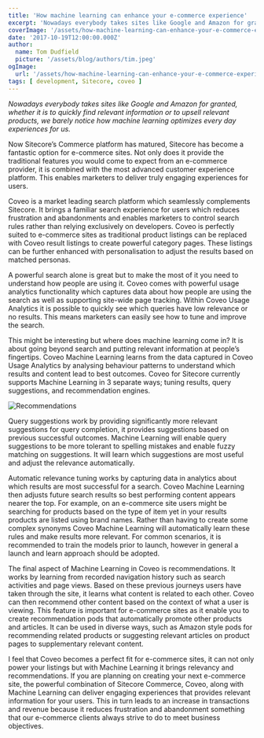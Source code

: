 ```yaml
---
title: 'How machine learning can enhance your e-commerce experience'
excerpt: 'Nowadays everybody takes sites like Google and Amazon for granted, whether it is to quickly find relevant information or to upsell relevant products, we barely notice how machine learning optimizes every day experiences for us.'
coverImage: '/assets/how-machine-learning-can-enhance-your-e-commerce-experience/machine_learning-1.png'
date: '2017-10-19T12:00:00.000Z'
author:
  name: Tom Dudfield
  picture: '/assets/blog/authors/tim.jpeg'
ogImage:
  url: '/assets/how-machine-learning-can-enhance-your-e-commerce-experience/machine_learning-1.png'
tags: [ development, Sitecore, coveo ]
---
```


*Nowadays everybody takes sites like Google and Amazon for granted, whether it is to quickly find relevant information or to upsell relevant products, we barely notice how machine learning optimizes every day experiences for us.*

Now Sitecore’s Commerce platform has matured, Sitecore has become a fantastic option for e-commerce sites. Not only does it provide the traditional features you would come to expect from an e-commerce provider, it is combined with the most advanced customer experience platform. This enables marketers to deliver truly engaging experiences for users. 

Coveo is a market leading search platform which seamlessly complements Sitecore. It brings a familiar search experience for users which reduces frustration and abandonments and enables marketers to control search rules rather than relying exclusively on developers. Coveo is perfectly suited to e-commerce sites as traditional product listings can be replaced with Coveo result listings to create powerful category pages. These listings can be further enhanced with personalisation to adjust the results based on matched personas.

A powerful search alone is great but to make the most of it you need to understand how people are using it. Coveo comes with powerful usage analytics functionality which captures data about how people are using the search as well as supporting site-wide page tracking. Within Coveo Usage Analytics it is possible to quickly see which queries have low relevance or no results. This means marketers can easily see how to tune and improve the search.

This might be interesting but where does machine learning come in? It is about going beyond search and putting relevant information at people’s fingertips. Coveo Machine Learning learns from the data captured in Coveo Usage Analytics by analysing behaviour patterns to understand which results and content lead to best outcomes. Coveo for Sitecore currently supports Machine Learning in 3 separate ways; tuning results, query suggestions, and recommendation engines.

![Recommendations](/assets/how-machine-learning-can-enhance-your-e-commerce-experience/Recommendations.png)

Query suggestions work by providing significantly more relevant suggestions for query completion, it provides suggestions based on previous successful outcomes. Machine Learning will enable query suggestions to be more tolerant to spelling mistakes and enable fuzzy matching on suggestions. It will learn which suggestions are most useful and adjust the relevance automatically.

Automatic relevance tuning works by capturing data in analytics about which results are most successful for a search. Coveo Machine Learning then adjusts future search results so best performing content appears nearer the top. For example, on an e-commerce site users might be searching for products based on the type of item yet in your results products are listed using brand names. Rather than having to create some complex synonyms Coveo Machine Learning will automatically learn these rules and make results more relevant. For common scenarios, it is recommended to train the models prior to launch, however in general a launch and learn approach should be adopted.

The final aspect of Machine Learning in Coveo is recommendations. It works by learning from recorded navigation history such as search activities and page views. Based on these previous journeys users have taken through the site, it learns what content is related to each other. Coveo can then recommend other content based on the context of what a user is viewing. This feature is important for e-commerce sites as it enable you to create recommendation pods that automatically promote other products and articles. It can be used in diverse ways, such as Amazon style pods for recommending related products or suggesting relevant articles on product pages to supplementary relevant content.

I feel that Coveo becomes a perfect fit for e-commerce sites, it can not only power your listings but with Machine Learning it brings relevancy and recommendations. If you are planning on creating your next e-commerce site, the powerful combination of Sitecore Commerce, Coveo, along with Machine Learning can deliver engaging experiences that provides relevant information for your users. This in turn leads to an increase in transactions and revenue because it reduces frustration and abandonment something that our e-commerce clients always strive to do to meet business objectives. 